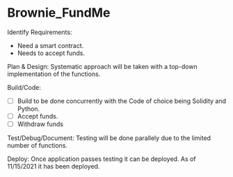 # Brownie_FundMe

Identify Requirements:
* Need a smart contract.
* Needs to accept funds.

Plan & Design:
Systematic approach will be taken with a top-down implementation of the functions. 

Build/Code:
- [ ] Build to be done concurrently with the Code of choice being Solidity and Python.
- [ ] Accept funds.
- [ ] Withdraw funds

Test/Debug/Document:
Testing will be done parallely due to the limited number of functions.

Deploy:
Once application passes testing it can be deployed.
As of 11/15/2021 it has been deployed.
